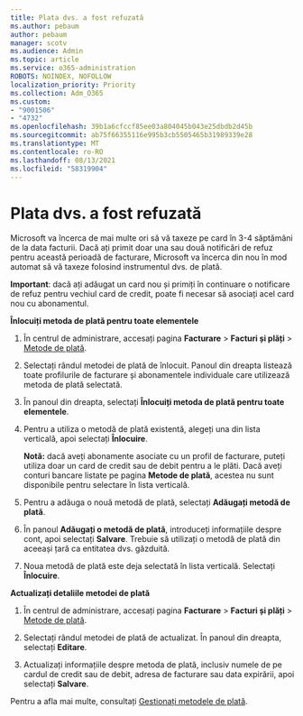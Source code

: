 ```yaml
---
title: Plata dvs. a fost refuzată
ms.author: pebaum
author: pebaum
manager: scotv
ms.audience: Admin
ms.topic: article
ms.service: o365-administration
ROBOTS: NOINDEX, NOFOLLOW
localization_priority: Priority
ms.collection: Adm_O365
ms.custom:
- "9001506"
- "4732"
ms.openlocfilehash: 39b1a6cfccf85ee03a804045b043e25dbdb2d45b
ms.sourcegitcommit: ab75f66355116e995b3cb5505465b31989339e28
ms.translationtype: MT
ms.contentlocale: ro-RO
ms.lasthandoff: 08/13/2021
ms.locfileid: "58319904"
---
```

# <a name="your-payment-was-declined"></a>Plata dvs. a fost refuzată

Microsoft va încerca de mai multe ori să vă taxeze pe card în 3-4 săptămâni de la data facturii.  Dacă ați primit doar una sau două notificări de refuz pentru această perioadă de facturare, Microsoft va încerca din nou în mod automat să vă taxeze folosind instrumentul dvs. de plată.  

**Important**: dacă ați adăugat un card nou și primiți în continuare o notificare de refuz pentru vechiul card de credit, poate fi necesar să asociați acel card nou cu abonamentul.

**Înlocuiți metoda de plată pentru toate elementele**

1. În centrul de administrare, accesați pagina **Facturare** > **Facturi și plăți** > [Metode de plată](https://go.microsoft.com/fwlink/p/?linkid=2018806).

2. Selectați rândul metodei de plată de înlocuit. Panoul din dreapta listează toate profilurile de facturare și abonamentele individuale care utilizează metoda de plată selectată.

3. În panoul din dreapta, selectați **Înlocuiți metoda de plată pentru toate elementele**.

4. Pentru a utiliza o metodă de plată existentă, alegeți una din lista verticală, apoi selectați **Înlocuire**.

    **Notă:** dacă aveți abonamente asociate cu un profil de facturare, puteți utiliza doar un card de credit sau de debit pentru a le plăti. Dacă aveți conturi bancare listate pe pagina **Metode de plată**, acestea nu sunt disponibile pentru selectare în lista verticală.

5. Pentru a adăuga o nouă metodă de plată, selectați **Adăugați metodă de plată**.

6. În panoul **Adăugați o metodă de plată**, introduceți informațiile despre cont, apoi selectați **Salvare**. Trebuie să utilizați o metodă de plată din aceeași țară ca entitatea dvs. găzduită.

7. Noua metodă de plată este deja selectată în lista verticală. Selectați **Înlocuire**.

**Actualizați detaliile metodei de plată**

1. În centrul de administrare, accesați pagina **Facturare** > **Facturi și plăți** > [Metode de plată](https://go.microsoft.com/fwlink/p/?linkid=2018806).

2. Selectați rândul metodei de plată de actualizat. În panoul din dreapta, selectați **Editare**.

3. Actualizați informațiile despre metoda de plată, inclusiv numele de pe cardul de credit sau de debit, adresa de facturare sau data expirării, apoi selectați **Salvare**.

Pentru a afla mai multe, consultați [Gestionați metodele de plată](https://docs.microsoft.com/microsoft-365/commerce/billing-and-payments/manage-payment-methods).